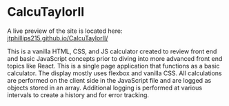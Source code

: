 # CalcuTaylorII

A live preview of the site is located here: j[tphillips215.github.io/CalcuTaylorII/](https://jtphillips215.github.io/CalcuTaylorII/)

This is a vanilla HTML, CSS, and JS calculator created to review front end and basic JavaScript concepts prior to diving into more advanced front end topics like React. This is a single page application that functions as a basic calculator. The display mostly uses flexbox and vanilla CSS. All calculations are performed on the client side in the JavaScript file and are logged as objects stored in an array. Additional logging is performed at various intervals to create a history and for error tracking.
